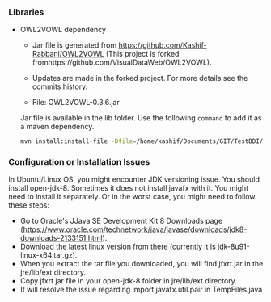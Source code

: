 ### Libraries

 - OWL2VOWL dependency
    - Jar file is generated from https://github.com/Kashif-Rabbani/OWL2VOWL (This project is forked fromhttps://github.com/VisualDataWeb/OWL2VOWL). 
    
    - Updates are made in the forked project. For more details see the commits history. 
    
    - File: OWL2VOWL-0.3.6.jar 
    
    Jar file is available in the lib folder. Use the following `command` to add it as a maven dependency.
    ```sh
    mvn install:install-file -Dfile=/home/kashif/Documents/GIT/TestBDI/BDI/RDFS/lib/OWL2VOWL-0.3.6.jar -DgroupId=org.visualdataweb.vowl.owl2vowl -DartifactId=OWL2VOWL -Dversion=0.3.6 -Dpackaging=jar
     ```
    

### Configuration or Installation Issues
In Ubuntu/Linux OS, you might encounter JDK versioning issue. You should install open-jdk-8. Sometimes it does not install javafx with it. You might need to install it separately. Or in the worst case, you might need to follow these steps:

 -  Go to Oracle's JJava SE Development Kit 8 Downloads page (https://www.oracle.com/technetwork/java/javase/downloads/jdk8-downloads-2133151.html).
 - Download the latest linux version from there (currently it is jdk-8u91-linux-x64.tar.gz).
 - When you extract the tar file you downloaded, you will find jfxrt.jar in the jre/lib/ext directory.
 - Copy jfxrt.jar file in your open-jdk-8 folder in jre/lib/ext directory. 
 - It will resolve the issue regarding import javafx.util.pair in TempFiles.java 